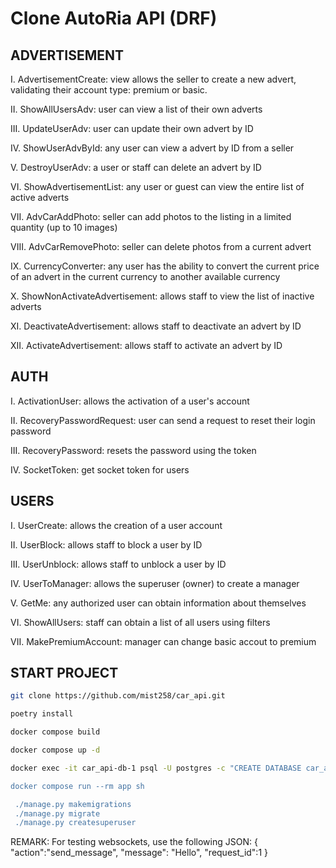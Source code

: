 
# Clone AutoRia API (DRF)

## ADVERTISEMENT

I. AdvertisementCreate: view allows the seller to create a new advert, validating their account type: premium or basic.

IІ. ShowAllUsersAdv: user can view a list of their own adverts 

ІІІ. UpdateUserAdv: user can update their own advert by ID

IV. ShowUserAdvById: any user can view a advert by ID from a seller

V. DestroyUserAdv: а user or staff can delete an advert by ID

VI. ShowAdvertisementList: any user or guest can view the entire list of active adverts

VII. AdvCarAddPhoto: seller can add photos to the listing in a limited quantity (up to 10 images)

VIIІ. AdvCarRemovePhoto: seller can delete photos from a current advert

IX. CurrencyConverter: any user has the ability to convert the current price of an advert in the current currency to another available currency

X. ShowNonActivateAdvertisement: allows staff to view the list of inactive adverts

XI. DeactivateAdvertisement: allows staff to deactivate an advert by ID

XII. ActivateAdvertisement: allows staff to activate an advert by ID


## AUTH 
I. ActivationUser: allows the activation of a user's account

II. RecoveryPasswordRequest: user can send a request to reset their login password

III. RecoveryPassword: resets the password using the token

IV. SocketToken: get socket token for users


## USERS
I. UserCreate: allows the creation of a user account

II. UserBlock: allows staff to block a user by ID

III. UserUnblock: allows staff to unblock a user by ID

IV. UserToManager: allows the superuser (owner) to create a manager

V. GetMe: аny authorized user can obtain information about themselves

VI. ShowAllUsers: staff can obtain a list of all users using filters

VII. MakePremiumAccount: manager can change basic accout to premium


## START PROJECT


```bash
git clone https://github.com/mist258/car_api.git 

poetry install

docker compose build 

docker compose up -d 

docker exec -it car_api-db-1 psql -U postgres -c "CREATE DATABASE car_api;

docker compose run --rm app sh

 ./manage.py makemigrations
 ./manage.py migrate
 ./manage.py createsuperuser
```
REMARK:
For testing websockets, use the following JSON:
{
    "action":"send_message",
    "message": "Hello",
    "request_id":1
}











































